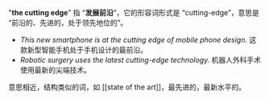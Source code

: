 "**the cutting edge**” 指 “**发展前沿**”，它的形容词形式是 “cutting-edge”，意思是 “前沿的、先进的，处于领先地位的”。

+ *This new smartphone is at the cutting edge of mobile phone design.*  这款新型智能手机处于手机设计的最前沿。
+ *Robotic surgery uses the latest cutting-edge technology.*  机器人外科手术使用最新的尖端技术。

意思相近，结构类似的词，如 [[state of the art]]，最先进的，最新水平的。